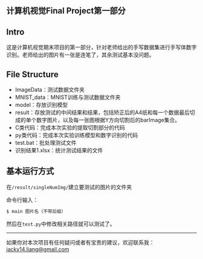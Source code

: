 ## 计算机视觉Final Project第一部分

## Intro

这是计算机视觉期末项目的第一部分，针对老师给出的手写数据集进行手写体数字识别。老师给出的图片有一张是连笔了，其余测试基本没问题。

## File Structure

- ImageData：测试数据文件夹
- MNIST_data：MNIST训练与测试数据文件夹
- model：存放识别模型
- result：存放测试的中间结果和结果，包括矫正后的A4纸和每一个数据最后切成的单个数字图片，以及每一张图根据Y方向切割后的barImage集合。
- C类代码：完成本次实验的提取切割部分的代码
- py类代码：完成本次实验训练模型和数字识别的代码
- test.bat：批处理测试文件
- 识别结果1.xlsx：统计测试结果的文件

## 基本运行方式

在`/result/singleNumImg/`建立要测试的图片的文件夹

命令行输入：

```bash
$ main 图片名（不带后缀）
```

然后在`test.py`中修改相关路径就可以测试了。



------

如果你对本次项目有任何疑问或者有宝贵的建议，欢迎联系我：jacky14.liang@gmail.com